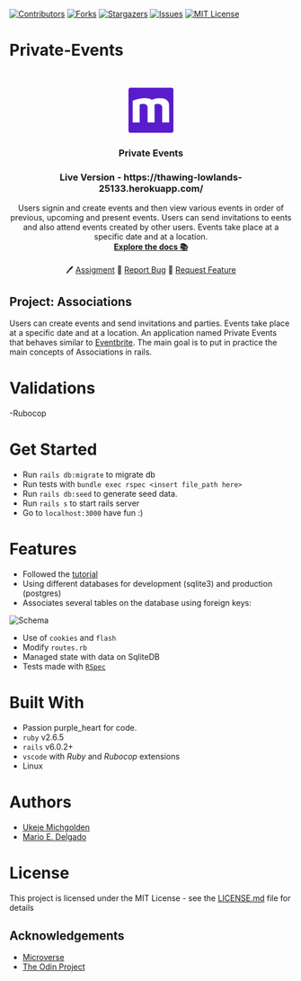 
[![Contributors][contributors-shield]][contributors-url]
[![Forks][forks-shield]][forks-url]
[![Stargazers][stars-shield]][stars-url]
[![Issues][issues-shield]][issues-url]
[![MIT License][license-shield]][license-url]

# Private-Events
<br />
<p align="center">
  <a href="https://www.microverse.org/">
    <img src="docs/microverse.png" alt="Logo" width="80" height="80">
  </a>

  <h3 align="center">
	 Private Events
  </h3>

  <h3 align="center">
	 Live Version - https://thawing-lowlands-25133.herokuapp.com/
  </h3>

  <p align="center">
    Users signin and create events and then view various events in order of previous, upcoming and present events. Users can send invitations to eents and also attend events created by other users. Events take place at a specific date and at a location.
    <br />
    <a href="https://github.com/MarioDena/Private-Events/blob/master/README.md"><strong>Explore the docs 📚</strong></a>
    <br />
    <br />
	  🖊️
    <a href="https://www.theodinproject.com/courses/ruby-on-rails/lessons/associations#your-task">Assigment</a>
    🐛
    <a href="https://github.com/MarioDena/Private-Events/issues">Report Bug</a>
    🙏
    <a href="https://github.com/MarioDena/Private-Events/issues">Request Feature</a>
  </p>
</p>

## Project: Associations
Users can create events and send invitations and parties. Events take place at a specific date and at a location. An application named Private Events that behaves similar to [Eventbrite](https://www.eventbrite.com/). The main goal is to put in practice the main concepts of Associations in rails.

# Validations

-Rubocop

# Get Started

* Run `rails db:migrate` to migrate db
* Run tests with `bundle exec rspec <insert file_path here>`
* Run `rails db:seed` to generate seed data.
* Run `rails s` to start rails server
* Go to `localhost:3000` have fun :)

# Features

* Followed the [tutorial](https://www.learnenough.com/ruby-on-rails-4th-edition-tutorial/user_microposts) 
* Using different databases for development (sqlite3) and production (postgres)
* Associates several tables on the database using foreign keys:

<img src="docs/schema.png" alt="Schema" width="400" height="400">


* Use of `cookies` and `flash`
* Modify `routes.rb`
* Managed state with data on SqliteDB
* Tests made with [`RSpec`](https://relishapp.com/rspec/)

# Built With

* Passion purple_heart for code.
* `ruby` v2.6.5
* `rails` v6.0.2+
* `vscode` with _Ruby_ and _Rubocop_ extensions
* Linux

# Authors

* [Ukeje Michgolden](https://github.com/mikenath223)
* [Mario E. Delgado](https://github.com/MarioDena)

# License

This project is licensed under the MIT License - see the [LICENSE.md](LICENSE.md) file for details 

<!-- ACKNOWLEDGEMENTS -->
## Acknowledgements
* [Microverse](https://www.microverse.org/)
* [The Odin Project](https://www.theodinproject.com/)

<!-- MARKDOWN LINKS & IMAGES -->
<!-- https://www.markdownguide.org/basic-syntax/#reference-style-links -->
[contributors-shield]: https://img.shields.io/github/contributors/MarioDena/Private-Events.svg?style=flat-square
[contributors-url]: https://github.com/MarioDena/Private-Events/graphs/contributors
[forks-shield]: https://img.shields.io/github/forks/MarioDena/Private-Events
[forks-url]: https://github.com/MarioDena/Private-Events/network/members
[stars-shield]: https://img.shields.io/github/stars/MarioDena/Private-Events
[stars-url]: https://github.com/MarioDena/Private-Events/stargazers
[issues-shield]: https://img.shields.io/github/issues/MarioDena/Private-Events
[issues-url]: https://github.com/MarioDena/Private-Events/issues
[license-shield]: https://img.shields.io/github/license/MarioDena/Private-Events
[license-url]: https://github.com/MarioDena/Private-Events/blob/master/LICENSE.txt